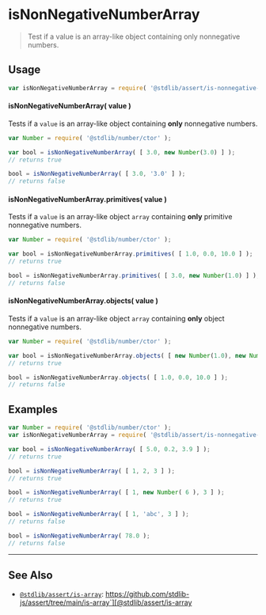 <!--

@license Apache-2.0

Copyright (c) 2018 The Stdlib Authors.

Licensed under the Apache License, Version 2.0 (the "License");
you may not use this file except in compliance with the License.
You may obtain a copy of the License at

   http://www.apache.org/licenses/LICENSE-2.0

Unless required by applicable law or agreed to in writing, software
distributed under the License is distributed on an "AS IS" BASIS,
WITHOUT WARRANTIES OR CONDITIONS OF ANY KIND, either express or implied.
See the License for the specific language governing permissions and
limitations under the License.

-->

# isNonNegativeNumberArray

> Test if a value is an array-like object containing only nonnegative numbers.

<section class="usage">

## Usage

```javascript
var isNonNegativeNumberArray = require( '@stdlib/assert/is-nonnegative-number-array' );
```

#### isNonNegativeNumberArray( value )

Tests if a `value` is an array-like object containing **only** nonnegative numbers.

<!-- eslint-disable no-new-wrappers -->

```javascript
var Number = require( '@stdlib/number/ctor' );

var bool = isNonNegativeNumberArray( [ 3.0, new Number(3.0) ] );
// returns true

bool = isNonNegativeNumberArray( [ 3.0, '3.0' ] );
// returns false
```

#### isNonNegativeNumberArray.primitives( value )

Tests if a `value` is an array-like object `array` containing **only** primitive nonnegative numbers.

<!-- eslint-disable no-new-wrappers -->

```javascript
var Number = require( '@stdlib/number/ctor' );

var bool = isNonNegativeNumberArray.primitives( [ 1.0, 0.0, 10.0 ] );
// returns true

bool = isNonNegativeNumberArray.primitives( [ 3.0, new Number(1.0) ] );
// returns false
```

#### isNonNegativeNumberArray.objects( value )

Tests if a `value` is an array-like object `array` containing **only** object nonnegative numbers.

<!-- eslint-disable no-new-wrappers, max-len -->

```javascript
var Number = require( '@stdlib/number/ctor' );

var bool = isNonNegativeNumberArray.objects( [ new Number(1.0), new Number(1.0) ] );
// returns true

bool = isNonNegativeNumberArray.objects( [ 1.0, 0.0, 10.0 ] );
// returns false
```

</section>

<!-- /.usage -->

<section class="examples">

## Examples

<!-- eslint-disable no-new-wrappers -->

<!-- eslint no-undef: "error" -->

```javascript
var Number = require( '@stdlib/number/ctor' );
var isNonNegativeNumberArray = require( '@stdlib/assert/is-nonnegative-number-array' );

var bool = isNonNegativeNumberArray( [ 5.0, 0.2, 3.9 ] );
// returns true

bool = isNonNegativeNumberArray( [ 1, 2, 3 ] );
// returns true

bool = isNonNegativeNumberArray( [ 1, new Number( 6 ), 3 ] );
// returns true

bool = isNonNegativeNumberArray( [ 1, 'abc', 3 ] );
// returns false

bool = isNonNegativeNumberArray( 78.0 );
// returns false
```

</section>

<!-- /.examples -->

<!-- Section for related `stdlib` packages. Do not manually edit this section, as it is automatically populated. -->

<section class="related">

* * *

## See Also

-   [`@stdlib/assert/is-array`][@stdlib/assert/is-array]: https://github.com/stdlib-js/assert/tree/main/is-array`][@stdlib/assert/is-array

</section>

<!-- /.related -->

<!-- Section for all links. Make sure to keep an empty line after the `section` element and another before the `/section` close. -->

<section class="links">

<!-- <related-links> -->

[@stdlib/assert/is-array]: https://github.com/stdlib-js/assert/tree/main/is-array

<!-- </related-links> -->

</section>

<!-- /.links -->
